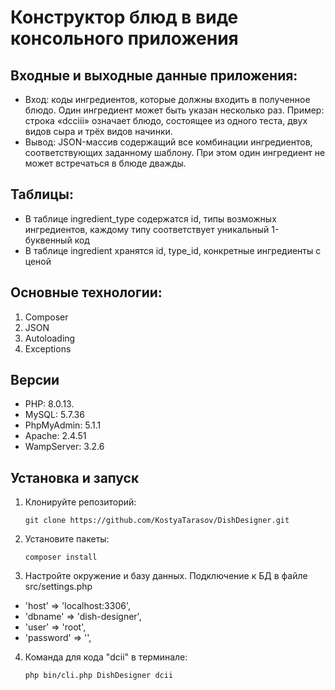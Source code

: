 # Конструктор блюд в виде консольного приложения

## Входные и выходные данные приложения:

- Вход: коды ингредиентов, которые должны входить в полученное блюдо. Один ингредиент может быть указан несколько раз. Пример: строка «dcciii» означает блюдо, состоящее из одного теста, двух видов сыра и трёх видов начинки.
- Вывод: JSON-массив содержащий все комбинации ингредиентов, соответствующих заданному шаблону. При этом один ингредиент не может встречаться в блюде дважды.

## Таблицы:
- В таблице ingredient_type содержатся id, типы возможных ингредиентов, каждому типу соответствует уникальный 1-буквенный код
- В таблице ingredient хранятся id, type_id, конкретные ингредиенты с ценой

## Основные технологии:

1. Composer
2. JSON
3. Autoloading
4. Exceptions

## Версии

- PHP: 8.0.13.
- MySQL: 5.7.36
- PhpMyAdmin: 5.1.1
- Apache: 2.4.51
- WampServer: 3.2.6

## Установка и запуск

1. Клонируйте репозиторий:

   ```
   git clone https://github.com/KostyaTarasov/DishDesigner.git
   ```

2. Установите пакеты:

   ```
   composer install
   ```

3. Настройте окружение и базу данных. Подключение к БД в файле src/settings.php
 - 'host' => 'localhost:3306',
 - 'dbname' => 'dish-designer',
 - 'user' => 'root',
 - 'password' => '',

4. Команда для кода "dcii" в терминале:

   ```
   php bin/cli.php DishDesigner dcii
   ```